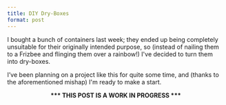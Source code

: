 ```yaml
---
title: DIY Dry-Boxes
format: post
---
```


I bought a bunch of containers last week; they ended up being completely unsuitable for their originally intended purpose, so (instead of nailing them to a Frizbee and flinging them over a rainbow!) I've decided to turn them into dry-boxes.

I’ve been planning on a project like this for quite some time, and (thanks to the aforementioned mishap) I'm ready to make a start. 

<center><b>*** THIS POST IS A WORK IN PROGRESS ***<b></center>


